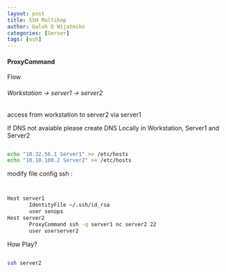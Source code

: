 ```yaml
---
layout: post
title: SSH Multihop
author: Galuh D Wijatmiko
categories: [Server]
tags: [ssh]
---
```



#### ProxyCommand ####

Flow

###### Workstation -> server1 -> server2 ######

access from workstation to server2 via server1


If DNS not avaiable please create DNS Locally in Workstation, Server1 and Server2

```bash

echo "10.32.56.1 Server1" >> /etc/hosts
echo "10.10.100.2 Server2" >> /etc/hosts

```


modify file config ssh :


```bash


Host server1
       IdentityFile ~/.ssh/id_rsa
       user senops
Host server2
       ProxyCommand ssh -q server1 nc server2 22
       user userserver2


```

How Play?

```bash

ssh server2

```
